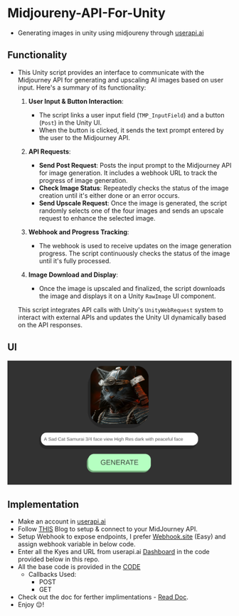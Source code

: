 # Midjoureny-API-For-Unity
 - Generating images in unity using midjoureny through [userapi.ai](https://userapi.ai)

## Functionality
 - This Unity script provides an interface to communicate with the Midjourney API for generating and upscaling AI images based on user input. Here's a summary of its functionality:
 
   1. **User Input & Button Interaction**: 
      - The script links a user input field (`TMP_InputField`) and a button (`Post`) in the Unity UI. 
      - When the button is clicked, it sends the text prompt entered by the user to the Midjourney API.
   
   2. **API Requests**:
      - **Send Post Request**: Posts the input prompt to the Midjourney API for image generation. It includes a webhook URL to track the progress of image generation.
      - **Check Image Status**: Repeatedly checks the status of the image creation until it's either done or an error occurs.
      - **Send Upscale Request**: Once the image is generated, the script randomly selects one of the four images and sends an upscale request to enhance the selected image.
   
   3. **Webhook and Progress Tracking**:
      - The webhook is used to receive updates on the image generation progress. The script continuously checks the status of the image until it's fully processed.
   
   4. **Image Download and Display**:
      - Once the image is upscaled and finalized, the script downloads the image and displays it on a Unity `RawImage` UI component.
   
   This script integrates API calls with Unity's `UnityWebRequest` system to interact with external APIs and updates the Unity UI dynamically based on the API responses.


## UI
 ![Main](main.png)

## Implementation
 - Make an account in [userapi.ai](https://userapi.ai)
 - Follow [THIS](https://medium.com/@divan.brexov/how-to-get-all-midjourney-functional-via-api-7ece4ab0660f) Blog to setup & connect to your MidJourney API.
 - Setup Webhook to expose endpoints, I prefer [Webhook.site](https://webhook.site/) (Easy) and assign webhook variable in below code.
 - Enter all the Kyes and URL from userapi.ai [Dashboard](https://dashboard.userapi.ai/discord-accounts) in the code provided below in this repo.
 - All the base code is provided in the [CODE](https://github.com/00siddhant00/Midjoureny-API-For-Unity/blob/main/Assets/Scripts/MidjourneyAPIs.cs)
   - Callbacks Used:
     - POST
     - GET 
 - Check out the doc for ferther implimentations - [Read Doc](https://butternut-saffron-e5e.notion.site/Midjourney-userapi-ai-doc-en-119680339b0a47e2ba6ae467eca58142#03f78e40cb094001b7b1c6f4aae0af4c).
 - Enjoy 😌!
